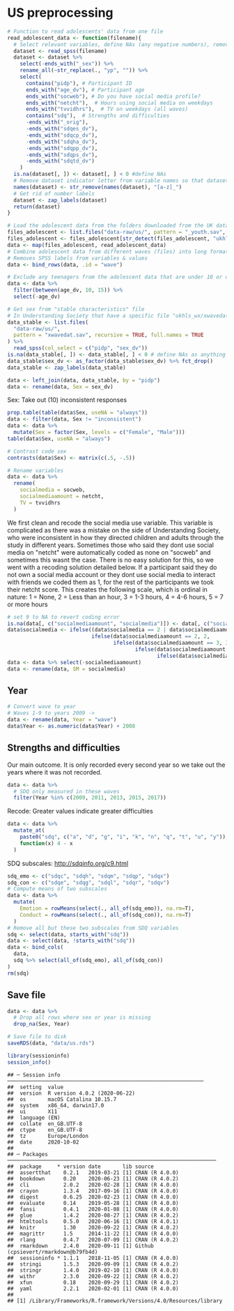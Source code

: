 # US preprocessing






```r
# Function to read adolescents' data from one file
read_adolescent_data <- function(filename){
  # Select relevant variables, define NAs (any negative numbers), remove "yp" from the beginning of variable names
  dataset <- read_spss(filename)
  dataset <- dataset %>%
    select(-ends_with("_sex")) %>%
    rename_all(~str_replace(., "yp", "")) %>%
    select(
      contains("pidp"), # Participant ID
      ends_with("age_dv"), # Participant age
      ends_with("socweb"), # Do you have social media profile?
      ends_with("netcht"),  # Hours using social media on weekdays
      ends_with("tvvidhrs"),  # TV on weekdays (all waves)
      contains("sdq"),  # Strengths and difficulties
      -ends_with("_orig"),
      -ends_with("sdqes_dv"),
      -ends_with("sdqcp_dv"),
      -ends_with("sdqha_dv"),
      -ends_with("sdqpp_dv"),
      -ends_with("sdqps_dv"),
      -ends_with("sdqtd_dv")
    )
  is.na(dataset[, ]) <- dataset[, ] < 0 #define NAs
  # Remove dataset indicator letter from variable names so that datasets can be merged
  names(dataset) <- str_remove(names(dataset), "[a-z]_")
  # Get rid of number labels
  dataset <- zap_labels(dataset)
  return(dataset)
}
```


```r
# Load the adolescent data from the folders downloaded from the UK data service.
files_adolescent <- list.files("data-raw/us/", pattern = "_youth.sav", recursive = TRUE, full.names = TRUE)
files_adolescent <- files_adolescent[str_detect(files_adolescent, "ukhls")]
data <- map(files_adolescent, read_adolescent_data)
# Combine adolescent data from different waves (files) into long format
# Removes SPSS labels from variables & values
data <- bind_rows(data, .id = "wave")
```


```r
# Exclude any teenagers from the adolescent data that are under 10 or over 15
data <- data %>% 
  filter(between(age_dv, 10, 15)) %>% 
  select(-age_dv)
```


```r
# Get sex from "stable characteristics" file
# In Understanding Society that have a specific file "ukhls_wx/xwavedat.sav" which indicates stable characteristics of participants in the survey. We prefer to use this for sex because it is derived from multiple interviews and checked for consistency.
data_stable <- list.files(
  "data-raw/us/", 
  pattern = "xwavedat.sav", recursive = TRUE, full.names = TRUE
) %>%
  read_spss(col_select = c("pidp", "sex_dv"))
is.na(data_stable[, ]) <- data_stable[, ] < 0 # define NAs as anything under 0
data_stable$sex_dv <- as_factor(data_stable$sex_dv) %>% fct_drop()
data_stable <- zap_labels(data_stable)

data <- left_join(data, data_stable, by = "pidp")
data <- rename(data, Sex = sex_dv)
```

Sex: Take out (10) inconsistent responses


```r
prop.table(table(data$Sex, useNA = "always"))
data <- filter(data, Sex != "inconsistent")
data <- data %>% 
  mutate(Sex = factor(Sex, levels = c("Female", "Male")))
table(data$Sex, useNA = "always")

# Contrast code sex
contrasts(data$Sex) <- matrix(c(.5, -.5))
```


```r
# Rename variables
data <- data %>%
  rename(
    socialmedia = socweb,
    socialmediaamount = netcht,
    TV = tvvidhrs
  )
```

We first clean and recode the social media use variable. This variable is complicated as there was a mistake on the side of Understanding Society, who were inconsistent in how they directed children and adults through the study in different years. Sometimes those who said they dont use social media on "netcht" were automatically coded as none on "socweb" and sometimes this wasnt the case. There is no easy solution for this, so we went with a recoding solution detailed below. If a participant said they do not own a social media account or they dont use social media to interact with friends we coded them as 1, for the rest of the participants we took their netcht score. This creates the following scale, which is ordinal in nature: 1 = None, 2 = Less than an hour, 3 = 1-3 hours, 4 = 4-6 hours, 5 = 7 or more hours


```r
# set 9 to NA to revert coding error
is.na(data[, c("socialmediaamount", "socialmedia")]) <- data[, c("socialmediaamount", "socialmedia")] == 9
data$socialmedia <- ifelse((data$socialmedia == 2 | data$socialmediaamount == 1), 1,
                           ifelse(data$socialmediaamount == 2, 2,
                                  ifelse(data$socialmediaamount == 3, 3,
                                         ifelse(data$socialmediaamount == 4, 4,
                                                ifelse(data$socialmediaamount == 5, 5, NA)))))
data <- data %>% select(-socialmediaamount)
data <- rename(data, SM = socialmedia)
```

## Year


```r
# Convert wave to year
# Waves 1-9 to years 2009 ->
data <- rename(data, Year = "wave")
data$Year <- as.numeric(data$Year) + 2008
```

## Strengths and difficulties

Our main outcome. It is only recorded every second year so we take out the years where it was not recorded.


```r
data <- data %>% 
  # SDQ only measured in these waves
  filter(Year %in% c(2009, 2011, 2013, 2015, 2017))
```

Recode: Greater values indicate greater difficulties


```r
data <- data %>%
  mutate_at(
    paste0("sdq", c("a", "d", "g", "i", "k", "n", "q", "t", "u", "y")),
    function(x) 4 - x
  )
```

SDQ subscales: <http://sdqinfo.org/c9.html>


```r
sdq_emo <- c("sdqc", "sdqh", "sdqm", "sdqp", "sdqx")
sdq_con <- c("sdqe", "sdqg", "sdql", "sdqr", "sdqv")
# Compute means of two subscales
data <- data %>% 
  mutate(
    Emotion = rowMeans(select(., all_of(sdq_emo)), na.rm=T),
    Conduct = rowMeans(select(., all_of(sdq_con)), na.rm=T)
  ) 
# Remove all but these two subscales from SDQ variables
sdq <- select(data, starts_with("sdq"))
data <- select(data, !starts_with("sdq"))
data <- bind_cols(
  data,
  sdq %>% select(all_of(sdq_emo), all_of(sdq_con))
)
rm(sdq)
```

## Save file


```r
data <- data %>%
  # Drop all rows where sex or year is missing
  drop_na(Sex, Year)

# Save file to disk
saveRDS(data, "data/us.rds")
```


```r
library(sessioninfo)
session_info()
```

```
## ─ Session info ───────────────────────────────────────────────────────────────
##  setting  value                       
##  version  R version 4.0.2 (2020-06-22)
##  os       macOS Catalina 10.15.7      
##  system   x86_64, darwin17.0          
##  ui       X11                         
##  language (EN)                        
##  collate  en_GB.UTF-8                 
##  ctype    en_GB.UTF-8                 
##  tz       Europe/London               
##  date     2020-10-02                  
## 
## ─ Packages ───────────────────────────────────────────────────────────────────
##  package     * version date       lib source                              
##  assertthat    0.2.1   2019-03-21 [1] CRAN (R 4.0.0)                      
##  bookdown      0.20    2020-06-23 [1] CRAN (R 4.0.2)                      
##  cli           2.0.2   2020-02-28 [1] CRAN (R 4.0.0)                      
##  crayon        1.3.4   2017-09-16 [1] CRAN (R 4.0.0)                      
##  digest        0.6.25  2020-02-23 [1] CRAN (R 4.0.0)                      
##  evaluate      0.14    2019-05-28 [1] CRAN (R 4.0.0)                      
##  fansi         0.4.1   2020-01-08 [1] CRAN (R 4.0.0)                      
##  glue          1.4.2   2020-08-27 [1] CRAN (R 4.0.2)                      
##  htmltools     0.5.0   2020-06-16 [1] CRAN (R 4.0.1)                      
##  knitr         1.30    2020-09-22 [1] CRAN (R 4.0.2)                      
##  magrittr      1.5     2014-11-22 [1] CRAN (R 4.0.0)                      
##  rlang         0.4.7   2020-07-09 [1] CRAN (R 4.0.2)                      
##  rmarkdown     2.4.0   2020-09-11 [1] Github (cpsievert/rmarkdown@b79fb4d)
##  sessioninfo * 1.1.1   2018-11-05 [1] CRAN (R 4.0.0)                      
##  stringi       1.5.3   2020-09-09 [1] CRAN (R 4.0.2)                      
##  stringr       1.4.0   2019-02-10 [1] CRAN (R 4.0.0)                      
##  withr         2.3.0   2020-09-22 [1] CRAN (R 4.0.2)                      
##  xfun          0.18    2020-09-29 [1] CRAN (R 4.0.2)                      
##  yaml          2.2.1   2020-02-01 [1] CRAN (R 4.0.0)                      
## 
## [1] /Library/Frameworks/R.framework/Versions/4.0/Resources/library
```
